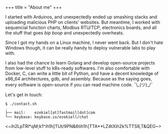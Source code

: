 +++
title = "About me"
+++

I started with Arduinos, and unexpectedly ended up smashing stacks and uploading malicious PHP on clients' websites. But meantime, I worked with sequencial function charts, Modbus RTU/TCP, electronics boards, and all the stuff that goes _bip boop_ and unexpectedly overheats.

Since I got my hands on a Linux machine, I never went back. But I don't hate Windows though, it can be really handy to deploy vulnerable labs to play with.

I also had the chance to learn Golang and develop open-source projects from low-level stuff to k8s-ready softwares. I'm also comfortable with Docker, C, can write a little bit of Python, and have a decent knowledge of x86_64 architectures, gdb, and assembly. Because as the saying goes, every software is open-source if you can read machine code. ¯\\\_(ツ)_/¯

Let's get in touch:

```
$ ./contact.sh
.
├── mail:    ezekiel[at]fastmail[dot]com
└── keybase: keybase.io/ezekiell/chat
```

<~ih2LpTRl*qM;k1^ih1h]TUt/9PN&6tih1h]TTA**LZ4tXih2k%TTS6,T&QEG~>